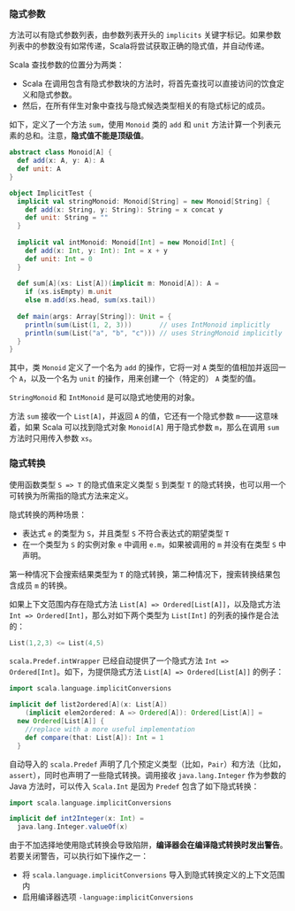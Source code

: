 ### 隐式参数

方法可以有隐式参数列表，由参数列表开头的 `implicits` 关键字标记。如果参数列表中的参数没有如常传递，Scala将尝试获取正确的隐式值，并自动传递。

Scala 查找参数的位置分为两类：

- Scala 在调用包含有隐式参数块的方法时，将首先查找可以直接访问的饮食定义和隐式参数。
- 然后，在所有伴生对象中查找与隐式候选类型相关的有隐式标记的成员。

如下，定义了一个方法 `sum`，使用 `Monoid` 类的 `add` 和 `unit` 方法计算一个列表元素的总和。注意，**隐式值不能是顶级值**。

```scala
abstract class Monoid[A] {
  def add(x: A, y: A): A
  def unit: A
}

object ImplicitTest {
  implicit val stringMonoid: Monoid[String] = new Monoid[String] {
    def add(x: String, y: String): String = x concat y
    def unit: String = ""
  }
  
  implicit val intMonoid: Monoid[Int] = new Monoid[Int] {
    def add(x: Int, y: Int): Int = x + y
    def unit: Int = 0
  }
  
  def sum[A](xs: List[A])(implicit m: Monoid[A]): A =
    if (xs.isEmpty) m.unit
    else m.add(xs.head, sum(xs.tail))
    
  def main(args: Array[String]): Unit = {
    println(sum(List(1, 2, 3)))       // uses IntMonoid implicitly
    println(sum(List("a", "b", "c"))) // uses StringMonoid implicitly
  }
}
```

其中，类 `Monoid` 定义了一个名为 `add` 的操作，它将一对 `A` 类型的值相加并返回一个 `A`，以及一个名为 `unit` 的操作，用来创建一个（特定的） `A` 类型的值。

`StringMonoid` 和 `IntMonoid` 是可以隐式地使用的对象。

方法 `sum` 接收一个 `List[A]`，并返回 `A` 的值，它还有一个隐式参数 `m`——这意味着，如果 Scala 可以找到隐式对象 `Monoid[A]` 用于隐式参数 `m`，那么在调用 `sum` 方法时只用传入参数 `xs`。

### 隐式转换

使用函数类型 `S => T` 的隐式值来定义类型 `S` 到类型 `T` 的隐式转换，也可以用一个可转换为所需指的隐式方法来定义。

隐式转换的两种场景：

- 表达式 `e` 的类型为 `S`，并且类型 `S` 不符合表达式的期望类型 `T`
- 在一个类型为 `S` 的实例对象 `e` 中调用 `e.m`，如果被调用的 `m` 并没有在类型 `S` 中声明。

第一种情况下会搜索结果类型为 `T` 的隐式转换，第二种情况下，搜索转换结果包含成员 `m` 的转换。

如果上下文范围内存在隐式方法 `List[A] => Ordered[List[A]]`，以及隐式方法 `Int => Ordered[Int]`，那么对如下两个类型为 `List[Int]` 的列表的操作是合法的：

```scala
List(1,2,3) <= List(4,5)
```

`scala.Predef.intWrapper` 已经自动提供了一个隐式方法 `Int => Ordered[Int]`。如下，为提供隐式方法 `List[A] => Ordered[List[A]]` 的例子：

```scala
import scala.language.implicitConversions

implicit def list2ordered[A](x: List[A])
    (implicit elem2ordered: A => Ordered[A]): Ordered[List[A]] =
  new Ordered[List[A]] { 
    //replace with a more useful implementation
    def compare(that: List[A]): Int = 1
  }
```

自动导入的 `scala.Predef` 声明了几个预定义类型（比如，`Pair`）和方法（比如，`assert`），同时也声明了一些隐式转换。调用接收 `java.lang.Integer` 作为参数的 Java 方法时，可以传入 `Scala.Int` 是因为 `Predef` 包含了如下隐式转换：

```scala
import scala.language.implicitConversions

implicit def int2Integer(x: Int) =
  java.lang.Integer.valueOf(x)
```

由于不加选择地使用隐式转换会导致陷阱，**编译器会在编译隐式转换时发出警告**。若要关闭警告，可以执行如下操作之一：

- 将 `scala.language.implicitConversions` 导入到隐式转换定义的上下文范围内
- 启用编译器选项 `-language:implicitConversions`

